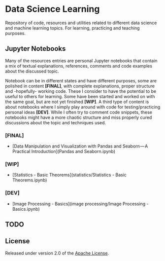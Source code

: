 # Data Science Learning
Repository of code, resources and utilities related to different data science and machine learning topics. For learning, practicing and teaching purposes.

## Jupyter Notebooks
Many of the resources entries are personal Jupyter notebooks that contain a mix of textual explanations, references, comments and code examples about the discussed topic.

Notebook can be in different states and have different purposes, some are polished in content **[FINAL]**, with complete explanations, proper structure and -hopefully- working code. These I consider to have the potential to be useful to others for learning. Some have been started and worked on with the same goal, but are not yet finished **[WIP]**.
A third type of content is about notebooks where I simply play around with code for testing/practicing personal ideas **[DEV]**. While I often try to comment code snippets, these notebooks might have a more chaotic structure and miss properly cured discussions about the topic and techniques used.

### [FINAL]
* [Data Manipulation and Visualization with Pandas and Seaborn — A Practical Introduction](Pandas and Seaborn.ipynb)

### [WIP]
* [Statistics - Basic Theorems](statistics/Statistics - Basic Theorems.ipynb)

### [DEV]
* [Image Processing - Basics](image processing/Image Processing - Basics.ipynb)

## TODO
	
## License

Released under version 2.0 of the [Apache License].

[Apache license]: http://www.apache.org/licenses/LICENSE-2.0